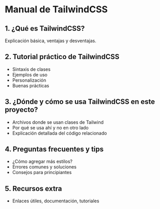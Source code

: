 # Manual de TailwindCSS

## 1. ¿Qué es TailwindCSS?
Explicación básica, ventajas y desventajas.

## 2. Tutorial práctico de TailwindCSS
- Sintaxis de clases
- Ejemplos de uso
- Personalización
- Buenas prácticas

## 3. ¿Dónde y cómo se usa TailwindCSS en este proyecto?
- Archivos donde se usan clases de Tailwind
- Por qué se usa ahí y no en otro lado
- Explicación detallada del código relacionado

## 4. Preguntas frecuentes y tips
- ¿Cómo agregar más estilos?
- Errores comunes y soluciones
- Consejos para principiantes

## 5. Recursos extra
- Enlaces útiles, documentación, tutoriales
